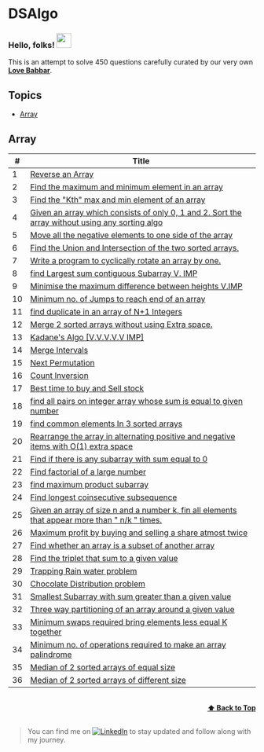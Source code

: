 # DSAlgo

### Hello, folks! <img src="https://raw.githubusercontent.com/MartinHeinz/MartinHeinz/master/wave.gif" width="30px">

This is an attempt to solve 450 questions carefully curated by our very own **[Love Babbar](https://www.youtube.com/watch?v=4iFALQ1ACdA)**.

## Topics

- [Array](#array)

## Array

| #   | Title                                                                                                                                                                                                              | 
| --- | ------------------------------------------------------------------------------------------------------------------------------------------------------------------------------------------------------------------ | 
| 1   | [Reverse an Array](https://www.geeksforgeeks.org/write-a-program-to-reverse-an-array-or-string/)                                                                                                                   | 
| 2   | [Find the maximum and minimum element in an array](https://www.geeksforgeeks.org/maximum-and-minimum-in-an-array/)                                                                                                 | 
| 3   | [Find the "Kth" max and min element of an array](https://practice.geeksforgeeks.org/problems/kth-smallest-element/0)                                                                                               | 
| 4   | [Given an array which consists of only 0, 1 and 2. Sort the array without using any sorting algo](https://practice.geeksforgeeks.org/problems/sort-an-array-of-0s-1s-and-2s/0)                                     | 
| 5   | [Move all the negative elements to one side of the array ](https://www.geeksforgeeks.org/move-negative-numbers-beginning-positive-end-constant-extra-space//)                                                      | 
| 6   | [Find the Union and Intersection of the two sorted arrays.](https://practice.geeksforgeeks.org/problems/union-of-two-arrays/0)                                                                                     | 
| 7   | [Write a program to cyclically rotate an array by one.](https://practice.geeksforgeeks.org/problems/cyclically-rotate-an-array-by-one/0)                                                                           | 
| 8   | [find Largest sum contiguous Subarray V. IMP](https://practice.geeksforgeeks.org/problems/kadanes-algorithm/0)                                                                                                     | 
| 9   | [Minimise the maximum difference between heights V.IMP](https://practice.geeksforgeeks.org/problems/minimize-the-heights3351/1)                                                                                    | 
| 10  | [Minimum no. of Jumps to reach end of an array](https://practice.geeksforgeeks.org/problems/minimum-number-of-jumps/0)                                                                                             | 
| 11  | [find duplicate in an array of N+1 Integers](https://leetcode.com/problems/find-the-duplicate-number/)                                                                                                             | 
| 12  | [Merge 2 sorted arrays without using Extra space.](https://practice.geeksforgeeks.org/problems/merge-two-sorted-arrays5135/1)                                                                                      | 
| 13  | [Kadane's Algo [V.V.V.V.V IMP]](https://practice.geeksforgeeks.org/problems/kadanes-algorithm/0)                                                                                                                   | 
| 14  | [Merge Intervals](https://leetcode.com/problems/merge-intervals/)                                                                                                                                                  | 
| 15  | [Next Permutation ](https://leetcode.com/problems/next-permutation/)                                                                                                                                               | 
| 16  | [Count Inversion](https://practice.geeksforgeeks.org/problems/inversion-of-array/0)                                                                                                                                | 
| 17  | [Best time to buy and Sell stock](https://leetcode.com/problems/best-time-to-buy-and-sell-stock/)                                                                                                                  | 
| 18  | [find all pairs on integer array whose sum is equal to given number](https://practice.geeksforgeeks.org/problems/count-pairs-with-given-sum5022/1)                                                                 | 
| 19  | [find common elements In 3 sorted arrays](https://practice.geeksforgeeks.org/problems/common-elements1132/1)                                                                                                       | 
| 20  | [Rearrange the array in alternating positive and negative items with O(1) extra space](https://www.geeksforgeeks.org/rearrange-array-alternating-positive-negative-items-o1-extra-space/)                          | 
| 21  | [Find if there is any subarray with sum equal to 0](https://practice.geeksforgeeks.org/problems/subarray-with-0-sum/0)                                                                                             | 
| 22  | [Find factorial of a large number](https://practice.geeksforgeeks.org/problems/factorials-of-large-numbers/0)                                                                                                      | 
| 23  | [find maximum product subarray ](https://practice.geeksforgeeks.org/problems/maximum-product-subarray3604/1)                                                                                                       | 
| 24  | [Find longest coinsecutive subsequence](https://practice.geeksforgeeks.org/problems/longest-consecutive-subsequence/0)                                                                                             | 
| 25  | [Given an array of size n and a number k, fin all elements that appear more than " n/k " times.](https://www.geeksforgeeks.org/given-an-array-of-of-size-n-finds-all-the-elements-that-appear-more-than-nk-times/) | 
| 26  | [Maximum profit by buying and selling a share atmost twice](https://www.geeksforgeeks.org/maximum-profit-by-buying-and-selling-a-share-at-most-twice/)                                                             | 
| 27  | [Find whether an array is a subset of another array](https://practice.geeksforgeeks.org/problems/array-subset-of-another-array/0)                                                                                  | 
| 28  | [Find the triplet that sum to a given value](https://practice.geeksforgeeks.org/problems/triplet-sum-in-array/0)                                                                                                   | 
| 29  | [Trapping Rain water problem](https://practice.geeksforgeeks.org/problems/trapping-rain-water/0)                                                                                                                   | 
| 30  | [Chocolate Distribution problem](https://practice.geeksforgeeks.org/problems/chocolate-distribution-problem/0)                                                                                                     | 
| 31  | [Smallest Subarray with sum greater than a given value](https://practice.geeksforgeeks.org/problems/smallest-subarray-with-sum-greater-than-x/0)                                                                   | 
| 32  | [Three way partitioning of an array around a given value](https://practice.geeksforgeeks.org/problems/three-way-partitioning/1)                                                                                    | 
| 33  | [Minimum swaps required bring elements less equal K together ](https://practice.geeksforgeeks.org/problems/minimum-swaps-required-to-bring-all-elements-less-than-or-equal-to-k-together/0)                        | 
| 34  | [Minimum no. of operations required to make an array palindrome](https://practice.geeksforgeeks.org/problems/palindromic-array/0)                                                                                  | 
| 35  | [Median of 2 sorted arrays of equal size](https://www.geeksforgeeks.org/median-of-two-sorted-arrays/)                                                                                                              | 
| 36  | [Median of 2 sorted arrays of different size](https://www.geeksforgeeks.org/median-of-two-sorted-arrays-of-different-sizes/)                                                                                       | 

<br/>
<div align="right">
    <b><a href="#topics">⬆️ Back to Top</a></b>
</div>
<br/>

<!-- Actual text -->

> You can find me on [![LinkedIn][2.2]][2] to stay updated and follow along with my journey.

<!-- Icons -->

[2.2]: https://raw.githubusercontent.com/MartinHeinz/MartinHeinz/master/linkedin-3-16.png

<!-- Links to your social media accounts -->

[2]: https://www.linkedin.com/in/shashank-khandelwal/
